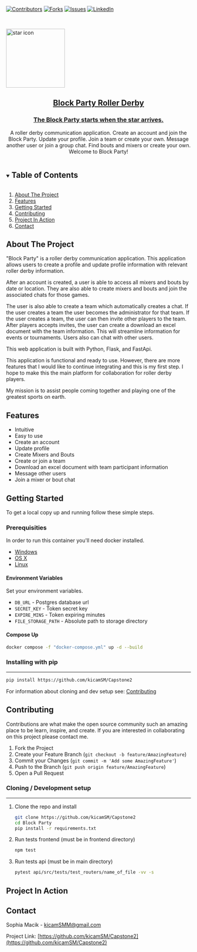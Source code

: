 
<!-- PROJECT SHIELDS -->
<!--
*** I'm using markdown "reference style" links for readability.
*** Reference links are enclosed in brackets [ ] instead of parentheses ( ).
*** See the bottom of this document for the declaration of the reference variables
*** for contributors-url, forks-url, etc. This is an optional, concise syntax you may use.
*** https://www.markdownguide.org/basic-syntax/#reference-style-links
-->
[![Contributors][contributors-shield]][contributors-url]
[![Forks][forks-shield]][forks-url]
[![Issues][issues-shield]][issues-url]
[![LinkedIn][linkedin-shield]][linkedin-url]



<!-- PROJECT LOGO -->
<br />
<p align="center">
  <div class="logo-container"> 
    <a href="https://github.com/kicamSM/Capstone2">
        <img src="https://raw.githubusercontent.com/kicamSM/Capstone2/master/frontend/public/star.png" alt="star icon" width="160" height="160">
    </a>
  </div>

  <h2 align="center" style="text-decoration: underline;">Block Party Roller Derby</h2>

  <h3 align="center" style="text-decoration: underline;">The Block Party starts when the star arrives.</h3>

  <p align="center">
    A roller derby communication application. Create an account and join the Block Party. Update your profile. Join a team or create your own. Message another user or join a group chat. Find bouts and mixers or create your own. Welcome to Block Party! 
  </p>
</p>



<!-- TABLE OF CONTENTS -->
<details open="open">
  <summary><h2 style="display: inline-block">Table of Contents</h2></summary>
  <ol>
    <li><a href="#about-the-project">About The Project</a></li>
    <li><a href="#features">Features</a></li>
    <li><a href="#getting-started">Getting Started</a></li>
    <li><a href="#contributing">Contributing</a></li>
    <li><a href="#project-in-action">Project In Action</a></li>
    <li><a href="#contact">Contact</a></li>
  </ol>
</details>



<!-- ABOUT THE PROJECT -->
## About The Project

"Block Party" is a roller derby communication application. This application allows users to create a profile and update profile information with relevant roller derby information. 

After an account is created, a user is able to access all mixers and bouts by date or location. They are also able to create mixers and bouts and join the associated chats for those games.

The user is also able to create a team which automatically creates a chat. If the user creates a team the user becomes the administrator for that team. If the user creates a team, the user can then invite other players to the team. After players accepts invites, the user can create a download an excel document with the team information. This will streamline information for events or tournaments. Users also can chat with other users. 

This web application is built with Python, Flask, and FastApi. 

This application is functional and ready to use. However, there are more features that I would like to continue integrating and this is my first step. I hope to make this the main platform for collaboration for roller derby players. 

My mission is to assist people coming together and playing one of the greatest sports on earth.

## Features 
* Intuitive
* Easy to use
* Create an account
* Update profile
* Create Mixers and Bouts
* Create or join a team
* Download an excel document with team participant information
* Message other users 
* Join a mixer or bout chat  


<!-- GETTING STARTED -->
## Getting Started


To get a local copy up and running follow these simple steps.

### Prerequisities


In order to run this container you'll need docker installed.

* [Windows](https://docs.docker.com/windows/started)
* [OS X](https://docs.docker.com/mac/started/)
* [Linux](https://docs.docker.com/linux/started/)


#### Environment Variables

Set your environment variables. 

* `DB_URL` - Postgres database url
* `SECRET_KEY` - Token secret key  
* `EXPIRE_MINS` - Token expiring minutes
* `FILE_STORAGE_PATH` - Absolute path to storage directory

#### Compose Up


  ```sh
  docker compose -f "docker-compose.yml" up -d --build 
  ```

### Installing with pip
***

  ```sh
  pip install https://github.com/kicamSM/Capstone2
  ```

For information about cloning and dev setup see: [Contributing](#Contributing)

<!-- CONTRIBUTING -->
## Contributing


Contributions are what make the open source community such an amazing place to be learn, inspire, and create. If you are interested in collaborating on this project please contact me.

1. Fork the Project
2. Create your Feature Branch (`git checkout -b feature/AmazingFeature`)
3. Commit your Changes (`git commit -m 'Add some AmazingFeature'`)
4. Push to the Branch (`git push origin feature/AmazingFeature`)
5. Open a Pull Request

### Cloning / Development setup
***
1. Clone the repo and install
    ```sh
    git clone https://github.com/kicamSM/Capstone2
    cd Block Party
    pip install -r requirements.txt
    ```
2. Run tests frontend (must be in frontend directory)
    ```sh
    npm test 
    ```
3. Run tests api (must be in main directory)
    ```sh
    pytest api/src/tests/test_routers/name_of_file -vv -s
    ```


## Project In Action 

<!-- [https://board-game-mania.onrender.com](https://board-game-mania.onrender.com) -->

<!-- CONTACT -->
## Contact


Sophia Macik - kicamSMM@gmail.com

Project Link: [https://github.com/kicamSM/Capstone2](https://github.com/kicamSM/Capstone2)




<!-- MARKDOWN LINKS & IMAGES -->
<!-- https://www.markdownguide.org/basic-syntax/#reference-style-links -->
[contributors-shield]: https://img.shields.io/github/contributors/kicamSM/Capstone2?style=for-the-badge
[contributors-url]: https://github.com/kicamSM/Capstone2/graphs/contributors
[forks-shield]: https://img.shields.io/github/forks/kicamSM/Capstone2?style=for-the-badge
[forks-url]: https://github.com/kicamSM/Capstone2/forks
[issues-shield]: https://img.shields.io/github/issues/kicamSM/Capstone2?style=for-the-badge
[issues-url]: https://github.com/kicamSM/Capstone2/issues
[linkedin-shield]: https://img.shields.io/badge/-LinkedIn-black.svg?style=for-the-badge&logo=linkedin&colorB=555
[linkedin-url]: https://www.linkedin.com/in/sophiamacik/
